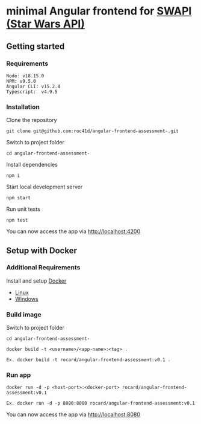# minimal Angular frontend for [SWAPI (Star Wars API)](https://swapi.dev)

## Getting started

### Requirements
```
Node: v18.15.0
NPM: v9.5.0
Angular CLI: v15.2.4
Typescript:  v4.9.5
```

### Installation
Clone the repository

```
git clone git@github.com:roc41d/angular-frontend-assessment-.git
```

Switch to project folder

```
cd angular-frontend-assessment-
```

Install dependencies

```
npm i
```

Start local development server

```
npm start
```

Run unit tests

```
npm test
```

You can now access the app via [http://localhost:4200](http://localhost:4200)


## Setup with Docker

### Additional Requirements

Install and setup [Docker](https://www.docker.com)

* [Linux](https://docs.docker.com/engine/install/ubuntu/)
* [Windows](https://www.docker.com/products/docker-desktop)

### Build image

Switch to project folder

```
cd angular-frontend-assessment-
```

```
docker build -t <username>/<app-name>:<tag> .

Ex. docker build -t rocard/angular-frontend-assessment:v0.1 .
```

### Run app
```
docker run -d -p <host-port>:<docker-port> rocard/angular-frontend-assessment:v0.1

Ex. docker run -d -p 8080:8080 rocard/angular-frontend-assessment:v0.1
```

You can now access the app via [http://localhost:8080](http://localhost:8080)
